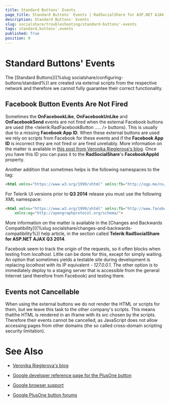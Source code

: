 ```yaml
---
title: Standard Buttons' Events
page_title: Standard Buttons' Events | RadSocialShare for ASP.NET AJAX Documentation
description: Standard Buttons' Events
slug: socialshare/troubleshooting/standard-buttons'-events
tags: standard,buttons',events
published: True
position: 0
---
```


# Standard Buttons' Events



The [Standard Buttons]({%slug socialshare/configuring-buttons/standard%}) are created via external scripts from the respective network and therefore we cannot fully guarantee their correct functionality.

## Facebook Button Events Are Not Fired

Sometimes the **OnFacebookLike**, **OnFacebookUnLike** and **OnFacebookSend** events are not fired when the external Facebook buttons are used (the <telerik:RadFacebookButton ..... /> buttons). This is usually due to a missing **Facebook App ID**. When these external buttons are used we rely on scripts from Facebook for these events and if the **Facebook App ID** is incorrect they are not fired or are fired unreliably. More information on the matter is available in [this post from Veronika Rieglerova's blog](http://rieglerova.net/how-to-get-a-facebook-app-id/). Once you have this ID you can pass it to the **RadSocialShare**'s **FacebookAppId** property.



Another addition that sometimes helps is the following namespaces to the <html> tag:

````HTML
<html xmlns="https://www.w3.org/1999/xhtml" xmlns:fb="http://ogp.me/ns/fb#">
````



For Telerik UI versions prior to **Q3 2014** release you must use the following XML namespace:

````HTML
<html xmlns="https://www.w3.org/1999/xhtml" xmlns:fb="http://www.facebook.com/2008/fbml"
	xmlns:og="http://opengraphprotocol.org/schema/">
````



More information on the matter is available in the [Changes and Backwards Compatibility]({%slug socialshare/changes-and-backwards-compatibility%}) help article, in the section called **Telerik RadSocialShare for ASP.NET AJAX Q3 2014**.

Facebook seem to track the origin of the requests, so it often blocks when testing from *localhost*. Little can be done for this, except for simply waiting. An option that sometimes yields a testable site during development is replacing *localhost* with its IP equivalent - *127.0.0.1*. The other option is to immediately deploy to a staging server that is accessible from the general Internet (and therefore from Facebook) and testing there.

## Events not Cancellable

When using the external buttons we do not render the HTML or scripts for them, but we leave this task to the other company's scripts. This means thatthe HTML is rendered in an iframe with its src chosen by the scripts. Therefore their events cannot be cancelled, as JavaScript does not allow accessing pages from other domains (the so called cross-domain scripting security limitation).

# See Also

 * [Veronika Rieglerova's blog](http://rieglerova.net/)

 * [Google developer reference page for the PlusOne button](https://developers.google.com/+/plugins/+1button/)

 * [Google browser support](http://googleenterprise.blogspot.com/2011/06/our-plans-to-support-modern-browsers.html)

 * [Google PlusOne button forums](http://www.google.com/support/forum/p/Webmasters/label?lid=1f91cc0e87a8ed93)
